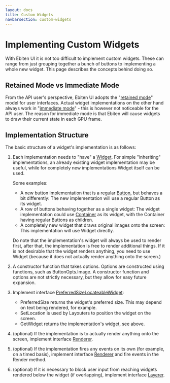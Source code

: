 ```yaml
---
layout: docs
title: Custom Widgets
navbarsection: custom-widgets
---
```


Implementing Custom Widgets
===========================

With Ebiten UI it is not too difficult to implement custom widgets. These can range from just grouping
together a bunch of buttons to implementing a whole new widget. This page describes the concepts
behind doing so.

Retained Mode vs Immediate Mode
-------------------------------

From the API user's perspective, Ebiten UI adopts the "[retained mode]" model for user interfaces.
Actual widget implementations on the other hand always work in "[immediate mode]" - this is however
not noticeable for the API user. The reason for immediate mode is that Ebiten will cause widgets
to draw their current state in each GPU frame.

Implementation Structure
------------------------

The basic structure of a widget's implementation is as follows:

1. Each implementation needs to "have" a [Widget]. For simple "inheriting" implementations, an already
   existing widget implementation may be useful, while for completely new implementations Widget itself
   can be used.

   Some examples:

   - A new button implementation that is a regular [Button], but behaves a bit differently: The new
     implementation will use a regular Button as its widget.
   - A row of buttons behaving together as a single widget: The widget implementation could use
     [Container] as its widget, with the Container having regular Buttons as children.
   - A completely new widget that draws original images onto the screen: This implementation will use
     Widget directly.

   Do note that the implementation's widget will always be used to render first, after that, the
   implementation is free to render additional things. If it is not desirable that the widget renders
   anything, you need to use Widget (because it does not actually render anything onto the screen.)

2. A constructor function that takes options. Options are constructed using functions, such as
   ButtonOpts.Image. A constructor function and options are not strictly necessary, but they allow
   for easy future expansion.

3. Implement interface [PreferredSizeLocateableWidget]:

   - PreferredSize returns the widget's preferred size. This may depend on text being rendered,
     for example.
   - SetLocation is used by Layouters to position the widget on the screen.
   - GetWidget returns the implementation's widget, see above.

4. (optional) If the implementation is to actually render anything onto the screen, implement interface
   [Renderer].

5. (optional) If the implementation fires any events on its own (for example, on a timed basis),
   implement interface [Renderer] and fire events in the Render method.

6. (optional) If it is necessary to block user input from reaching widgets rendered below the widget
   (if overlapping), implement interface [Layerer].



[Button]: https://pkg.go.dev/github.com/blizzy78/ebitenui/widget#Button
[Container]: https://pkg.go.dev/github.com/blizzy78/ebitenui/widget#Container
[immediate mode]: https://en.wikipedia.org/wiki/Immediate_mode_(computer_graphics)
[Layerer]: https://pkg.go.dev/github.com/blizzy78/ebitenui/input#Layerer
[PreferredSizeLocateableWidget]: https://pkg.go.dev/github.com/blizzy78/ebitenui/widget#PreferredSizeLocateableWidget
[Renderer]: https://pkg.go.dev/github.com/blizzy78/ebitenui/widget#Renderer
[retained mode]: https://en.wikipedia.org/wiki/Retained_mode
[Widget]: https://pkg.go.dev/github.com/blizzy78/ebitenui/widget#Widget
